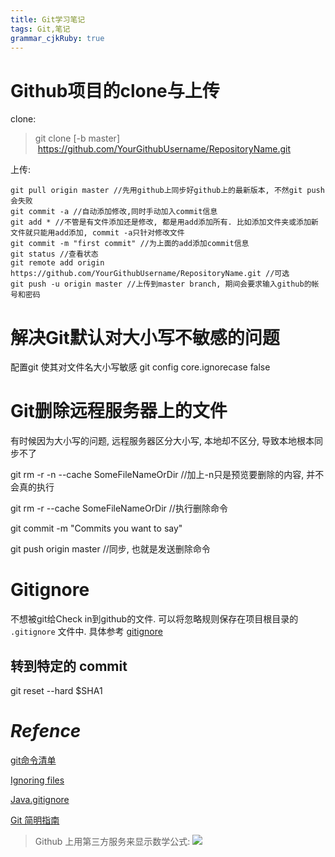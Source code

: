 ```yaml
---
title: Git学习笔记 
tags: Git,笔记
grammar_cjkRuby: true
---
```



# Github项目的clone与上传

clone:

> git clone \[-b master]  https://github.com/YourGithubUsername/RepositoryName.git

上传:
~~~
git pull origin master //先用github上同步好github上的最新版本, 不然git push会失败
git commit -a //自动添加修改,同时手动加入commit信息
git add * //不管是有文件添加还是修改, 都是用add添加所有. 比如添加文件夹或添加新文件就只能用add添加, commit -a只针对修改文件
git commit -m "first commit" //为上面的add添加commit信息
git status //查看状态
git remote add origin https://github.com/YourGithubUsername/RepositoryName.git //可选
git push -u origin master //上传到master branch, 期间会要求输入github的帐号和密码
~~~

# 解决Git默认对大小写不敏感的问题

配置git 使其对文件名大小写敏感
git config core.ignorecase false

# Git删除远程服务器上的文件

有时候因为大小写的问题, 远程服务器区分大小写, 本地却不区分, 导致本地根本同步不了

git rm -r -n --cache SomeFileNameOrDir //加上-n只是预览要删除的内容, 并不会真的执行

git rm -r --cache SomeFileNameOrDir //执行删除命令

git commit -m "Commits you want to say"

git push origin master //同步, 也就是发送删除命令

# Gitignore

不想被git给Check in到github的文件. 可以将忽略规则保存在项目根目录的 `.gitignore` 文件中. 具体参考 [gitignore](https://github.com/github/gitignore)

## 转到特定的 commit

git reset --hard $SHA1

# *Refence*

[git命令清单](http://www.ruanyifeng.com/blog/2015/12/git-cheat-sheet.html)

[Ignoring files](https://help.github.com/articles/ignoring-files/)

[Java.gitignore](https://github.com/github/gitignore/blob/master/Java.gitignore)

[Git 简明指南](http://rogerdudler.github.io/git-guide/index.zh.html)

> Github 上用第三方服务来显示数学公式: 
> ![](http://latex.codecogs.com/gif.latex?\\frac{1}{1+sin(x)})
